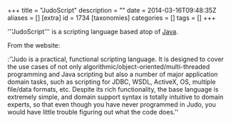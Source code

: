 +++
title = "JudoScript"
description = ""
date = 2014-03-16T09:48:35Z
aliases = []
[extra]
id = 1734
[taxonomies]
categories = []
tags = []
+++

[](https://rosettacode.org/wiki/runs_on_vm::java_virtual_machine)
'''JudoScript''' is a scripting language based atop of [Java](https://rosettacode.org/wiki/Java).

From the website:

:''Judo is a practical, functional scripting language. It is designed to cover the use cases of not only algorithmic/object-oriented/multi-threaded programming and Java scripting but also a number of major application domain tasks, such as scripting for JDBC, WSDL, ActiveX, OS, multiple file/data formats, etc. Despite its rich functionality, the base language is extremely simple, and domain support syntax is totally intuitive to domain experts, so that even though you have never programmed in Judo, you would have little trouble figuring out what the code does.''
